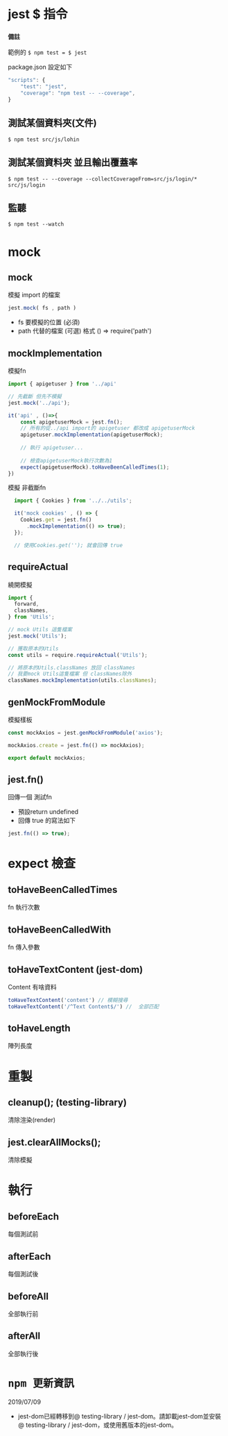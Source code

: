 # jest $ 指令

### **`備註`**
範例的 `$ npm test = $ jest`  

package.json 設定如下
```javascript
"scripts": {
    "test": "jest",
    "coverage": "npm test -- --coverage",
}
```

## 測試某個資料夾(文件)
```
$ npm test src/js/lohin
```

## 測試某個資料夾 並且輸出覆蓋率
```
$ npm test -- --coverage --collectCoverageFrom=src/js/login/* src/js/login
```

## 監聽
```
$ npm test --watch
```

# mock

## mock
模擬 import 的檔案
```javascript
jest.mock( fs , path )
```
* fs 要模擬的位置 (必須)
* path 代替的檔案 (可選) 格式 () => require('path')

## mockImplementation
模擬fn
```javascript
import { apigetuser } from '../api'

// 先截斷 但先不模擬
jest.mock('../api');

it('api' , ()=>{
    const apigetuserMock = jest.fn();
    // 所有的從../api import的 apigetuser 都改成 apigetuserMock
    apigetuser.mockImplementation(apigetuserMock);
    
    // 執行 apigetuser...
    
    // 檢查apigetuserMock執行次數為1
    expect(apigetuserMock).toHaveBeenCalledTimes(1);
})
```
模擬 非截斷fn
```javascript
  import { Cookies } from '../../utils';

  it('mock cookies' , () => {
    Cookies.get = jest.fn()
      .mockImplementation(() => true);
  });

  // 使用Cookies.get(''); 就會回傳 true
```
## requireActual
 繞開模擬

```javascript
import {
  forward,
  classNames,
} from 'Utils';

// mock Utils 這隻檔案
jest.mock('Utils');

// 獲取原本的Utils
const utils = require.requireActual('Utils');

// 將原本的Utils.classNames 放回 classNames
// 我要mock Utils這隻檔案 但 classNames除外
classNames.mockImplementation(utils.classNames);
```
## genMockFromModule
模擬樣板
``` javascript
const mockAxios = jest.genMockFromModule('axios');

mockAxios.create = jest.fn(() => mockAxios);

export default mockAxios;
```

## jest.fn()
回傳一個 測試fn
 * 預設return undefined
 * 回傳 true 的寫法如下
 ```javascript
 jest.fn(() => true);
 ``` 

# expect 檢查
##  toHaveBeenCalledTimes
 fn 執行次數

## toHaveBeenCalledWith
 fn 傳入參數

## toHaveTextContent (jest-dom)
 Content 有啥資料
 ```javascript
toHaveTextContent('content') // 模糊搜尋
toHaveTextContent('/^Text Content$/') //  全部匹配
```

## toHaveLength
  陣列長度

# 重製

##  cleanup();  (testing-library)
  清除渲染(render)
## jest.clearAllMocks();
  清除模擬  

# 執行

## beforeEach
  每個測試前

## afterEach
 每個測試後

## beforeAll
  全部執行前
## afterAll
  全部執行後


# **`npm 更新資訊`**

2019/07/09
* jest-dom已經轉移到@ testing-library / jest-dom。請卸載jest-dom並安裝@ testing-library / jest-dom，或使用舊版本的jest-dom。
